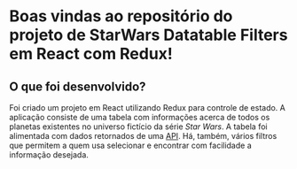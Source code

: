 # Boas vindas ao repositório do projeto de StarWars Datatable Filters em React com Redux!

## O que foi desenvolvido?

Foi criado um projeto em React utilizando Redux para controle de estado. A aplicação consiste de uma tabela com informações acerca de todos os planetas existentes no universo fictício da série _Star Wars_. A tabela foi alimentada com dados retornados de uma [API](https://swapi-trybe.herokuapp.com/api). Há, também, vários filtros que permitem a quem usa selecionar e encontrar com facilidade a informação desejada.

